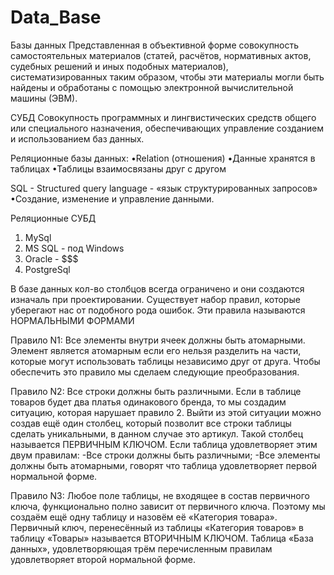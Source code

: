 # Data_Base
Базы данных 
Представленная в объективной форме совокупность самостоятельных материалов (статей, расчётов, нормативных актов, судебных решений и иных подобных материалов), систематизированных таким образом, чтобы эти материалы могли быть найдены и обработаны с помощью электронной вычислительной машины (ЭВМ).

СУБД
Совокупность программных и лингвистических средств общего или специального назначения, обеспечивающих управление созданием и использованием баз данных.

Реляционные базы данных:
  •Relation (отношения)
  •Данные хранятся в таблицах
  •Таблицы взаимосвязаны друг с другом

SQL - Structured query language - «язык структурированных запросов»
•Создание, изменение и управление данными.

Реляционные СУБД
  1. MySql
  2. MS SQL - под Windows 
  3. Oracle - $$$
  4. PostgreSql


В базе данных кол-во столбцов всегда ограничено и они создаются изначаль при проектировании. Существует набор правил, которые уберегают нас от подобного рода ошибок. Эти правила называются НОРМАЛЬНЫМИ ФОРМАМИ

Правило N1: Все элементы внутри ячеек должны быть атомарными. Элемент является атомарным если его нельзя разделить на части, которые могут использовать таблицы независимо друг от друга. Чтобы обеспечить это правило мы сделаем следующие преобразования.

Правило N2: Все строки должны быть различными. Если в таблице товаров будет два платья одинакового бренда, то мы создадим ситуацию, которая нарушает правило 2. Выйти из этой ситуации можно создав ещё один столбец, который позволит  все строки таблицы сделать уникальными, в данном случае это артикул. Такой столбец называется ПЕРВИЧНЫМ КЛЮЧОМ. 
Если таблица удовлетворяет этим двум правилам:
-Все строки должны быть различными;
-Все элементы должны быть атомарными, говорят что таблица удовлетворяет первой нормальной форме.

Правило N3: Любое поле таблицы, не входящее в состав первичного ключа, функционально полно зависит от первичного ключа. Поэтому мы создаём ещё одну таблицу и назовём её «Категория товара». Первичный ключ, перенесённый из таблицы «Категория товаров» в таблицу «Товары» называется ВТОРИЧНЫМ КЛЮЧОМ. Таблица «База данных», удовлетворяющая трём перечисленным правилам удовлетворяет второй нормальной форме.
